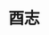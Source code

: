 ---
title: "酉志"
description: "酉志"
layout: shop
keywords:
  - 美食競賽
  - 台灣美食
  - 美食精選
datePublished: "2025-06-30"
dateModified: "2025-07-05"
city: "台北市"
district: "大安區"
address: "台北市大安區愛國東路99號1樓"
phone: ""
geo: "25.031552470475205, 121.528428211202"
google_map: "https://maps.app.goo.gl/L8MQgVdEp4ruNQPBA"
footinder: "https://footinder.com.tw/%e5%8f%b0%e5%8c%97%e5%b8%82%e5%a4%a7%e5%ae%89%e5%8d%80/52921/"
official: "https://www.facebook.com/you.zhiii/"
award:
  - name: "500盤"
    year: "2024"
    entries:
      - dishes:
          - "剝皮辣椒炸雞翅"
          - "雞肉串沾生蛋"

---